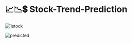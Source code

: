 # 📈📉💲 Stock-Trend-Prediction


![1stock](https://github.com/MohitM-G/Stock-Trend-Prediction/assets/147160445/0786ee1a-ec73-434e-87a4-b7482b5858d7)


![predicted](https://github.com/MohitM-G/Stock-Trend-Prediction/assets/147160445/0e9d575e-b5fd-416e-84da-b8c3a6b686bd)
